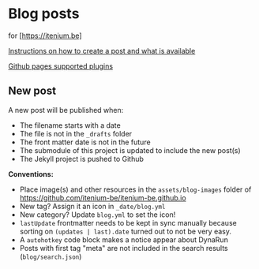 Blog posts
==========
for [https://itenium.be]


[Instructions on how to create a post and what is available](https://itenium.be/blog/productivity/create-blog-post/)

[Github pages supported plugins](https://pages.github.com/versions)

## New post

A new post will be published when: 

- The filename starts with a date
- The file is not in the `_drafts` folder
- The front matter date is not in the future
- The submodule of this project is updated to include the new post(s)
- The Jekyll project is pushed to Github

**Conventions:**  

- Place image(s) and other resources in the `assets/blog-images` folder of https://github.com/itenium-be/itenium-be.github.io  
- New tag? Assign it an icon in `_date/blog.yml`  
- New category? Update `blog.yml` to set the icon!
- `lastUpdate` frontmatter needs to be kept in sync manually because sorting on `(updates | last).date` turned out to not be very easy.
- A `autohotkey` code block makes a notice appear about DynaRun
- Posts with first tag "meta" are not included in the search results (`blog/search.json`)
